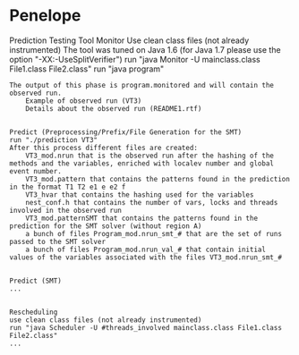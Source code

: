 Penelope
========

Prediction Testing Tool
     Monitor
    Use clean class files (not already instrumented)
    The tool was tuned on Java 1.6 (for Java 1.7 please use the option "-XX:-UseSplitVerifier")
    run "java Monitor -U mainclass.class File1.class File2.class"
    run "java program"

    The output of this phase is program.monitored and will contain the observed run.
        Example of observed run (VT3)
        Details about the observed run (README1.rtf)


    Predict (Preprocessing/Prefix/File Generation for the SMT)
    run "./prediction VT3"
    After this process different files are created:
        VT3_mod.nrun that is the observed run after the hashing of the methods and the variables, enriched with localev number and global event number.
        VT3_mod.pattern that contains the patterns found in the prediction in the format T1 T2 e1 e e2 f
        VT3_hvar that contains the hashing used for the variables
        nest_conf.h that contains the number of vars, locks and threads involved in the observed run
        VT3_mod.patternSMT that contains the patterns found in the prediction for the SMT solver (without region A)
        a bunch of files Program_mod.nrun_smt_# that are the set of runs passed to the SMT solver
        a bunch of files Program_mod.nrun_val_# that contain initial values of the variables associated with the files VT3_mod.nrun_smt_#


    Predict (SMT)
    ... 


    Rescheduling
    use clean class files (not already instrumented)
    run "java Scheduler -U #threads_involved mainclass.class File1.class File2.class"
    ... 
